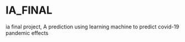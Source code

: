# IA_FINAL

ia final project, A prediction using learning machine to predict covid-19 pandemic effects
